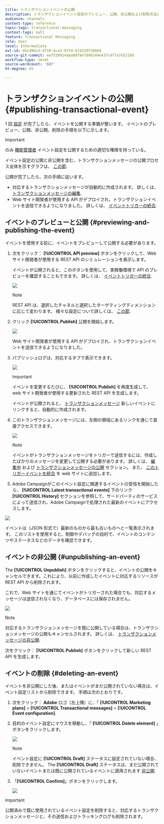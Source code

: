 ```yaml
---
title: トランザクションイベントの公開
description: トランザクションイベント設定のプレビュー、公開、非公開および削除方法について説明します。
audience: channels
content-type: reference
topic-tags: transactional-messaging
context-tags: null
feature: Transactional Messaging
role: User
level: Intermediate
exl-id: 6bcd8dcd-d710-4ca3-937d-bf4339f36069
source-git-commit: ee7539914aba9df9e7d46144e437c477a7e52168
workflow-type: tm+mt
source-wordcount: '607'
ht-degree: 6%

---
```


# トランザクションイベントの公開 {#publishing-transactional-event}

1 回 [設定](../../channels/using/configuring-transactional-event.md) が完了したら、イベントを公開する準備が整います。 イベントのプレビュー、公開、非公開、削除の手順を以下に示します。

>[!IMPORTANT]
>
>のみ [機能管理者](../../administration/using/users-management.md#functional-administrators) <!--being part of the **[!UICONTROL All]** [organizational unit](../../administration/using/organizational-units.md) -->イベント設定を公開するための適切な権限を持っている。

イベント設定の公開と非公開を含む、トランザクションメッセージの公開プロセス全体を示すグラフは、 [この節](../../channels/using/publishing-transactional-message.md).

公開が完了したら、次の手順に従います。
* 対応するトランザクションメッセージが自動的に作成されます。 詳しくは、 [トランザクションメッセージの編集](../../channels/using/editing-transactional-message.md).
* Web サイト開発者が使用する API がデプロイされ、トランザクションイベントを送信できるようになりました。 詳しくは、 [イベントトリガーの統合](../../channels/using/getting-started-with-transactional-msg.md#integrate-event-trigger).

## イベントのプレビューと公開 {#previewing-and-publishing-the-event}

イベントを使用する前に、イベントをプレビューして公開する必要があります。

1. 次をクリック： **[!UICONTROL API preview]** ボタンをクリックして、Web サイト開発者が使用する REST API のシミュレーションを表示します。

   イベントが公開されると、このボタンを使用して、実稼働環境で API のプレビューを確認することもできます。 詳しくは、 [イベントトリガーの統合](../../channels/using/getting-started-with-transactional-msg.md#integrate-event-trigger).

   ![](assets/message-center_api_preview.png)

   >[!NOTE]
   >
   >REST API は、選択したチャネルと選択したターゲティングディメンションに応じて変わります。 様々な設定について詳しくは、 [この節](../../channels/using/configuring-transactional-event.md#transactional-event-specific-configurations).

1. クリック **[!UICONTROL Publish]** 公開を開始します。

   ![](assets/message-center_pub.png)

   Web サイト開発者が使用する API がデプロイされ、トランザクションイベントを送信できるようになりました。

1. パブリッシュログは、対応するタブで表示できます。

   ![](assets/message-center_logs.png)

   >[!IMPORTANT]
   >
   >イベントを変更するたびに、 **[!UICONTROL Publish]** を再度生成して、web サイト開発者が使用する更新された REST API を生成します。

   イベントが公開されると、 [トランザクションメッセージ](../../channels/using/editing-transactional-message.md) 新しいイベントにリンクすると、自動的に作成されます。

1. このトランザクションメッセージには、左側の領域にあるリンクを通じて直接アクセスできます。

   ![](assets/message-center_messagegeneration.png)

   >[!NOTE]
   >
   >イベントがトランザクションメッセージをトリガーで送信するには、作成したばかりのメッセージを変更して公開する必要があります。 詳しくは、 [編集中](../../channels/using/editing-transactional-message.md) および [トランザクションメッセージの公開](../../channels/using/publishing-transactional-message.md) セクション。 また、 [このトリガーイベントを統合](../../channels/using/getting-started-with-transactional-msg.md#integrate-event-trigger) を web サイトに追加します。

1. Adobe Campaignがこのイベント設定に関連するイベントの受信を開始したら、 **[!UICONTROL Latest transactional events]** 下のリンク **[!UICONTROL History]** セクションを参照して、サードパーティのサービスによって送信され、Adobe Campaignで処理された最新のイベントにアクセスします。

![](assets/message-center_latest-events.png)

イベントは（JSON 形式で）最新のものから最も古いものへと一覧表示されます。 このリストを使用すると、制御やデバッグの目的で、イベントのコンテンツやステータスなどのデータを確認できます。

## イベントの非公開 {#unpublishing-an-event}

The **[!UICONTROL Unpublish]** ボタンをクリックすると、イベントの公開をキャンセルできます。これにより、以前に作成したイベントに対応するリソースが REST API から削除されます。

これで、Web サイトを通じてイベントがトリガーされた場合でも、対応するメッセージは送信されなくなり、データベースには保存されません。

![](assets/message-center_unpublish.png)

>[!NOTE]
>
>対応するトランザクションメッセージを既に公開している場合は、トランザクションメッセージの公開もキャンセルされます。 詳しくは、 [トランザクションメッセージの非公開](../../channels/using/publishing-transactional-message.md#unpublishing-a-transactional-message).

次をクリック： **[!UICONTROL Publish]** ボタンをクリックして新しい REST API を生成します。

<!--## Transactional messaging publication process {#transactional-messaging-pub-process}

The chart below illustrates the transactional messaging publication process.

![](assets/message-center_pub-process.png)

For more on publishing, pausing and unpublishing a transactional message, see [this section](../../channels/using/publishing-transactional-message.md).-->

## イベントの削除 {#deleting-an-event}

イベントを非公開にした後、またはイベントがまだ公開されていない場合は、イベント設定リストから削除できます。 手順は次のとおりです。

1. 次をクリック： **Adobe** ロゴ（左上隅）に、「 **[!UICONTROL Marketing plans]** > **[!UICONTROL Transactional messages]** > **[!UICONTROL Event configuration]**.
1. 目的のイベント設定にマウスを移動し、「 **[!UICONTROL Delete element]** 」ボタンをクリックします。

   ![](assets/message-center_delete-button.png)

   >[!NOTE]
   >
   >イベント設定に **[!UICONTROL Draft]** ステータスに設定されていない場合、削除できません。 The **[!UICONTROL Draft]** ステータスは、まだ公開されていないイベントまたは既に公開されているイベントに適用されます [非公開](#unpublishing-an-event).

1. 「**[!UICONTROL Confirm]**」ボタンをクリックします。

   ![](assets/message-center_delete-confirm.png)

>[!IMPORTANT]
>
>公開済みで既に使用されているイベント設定を削除すると、対応するトランザクションメッセージと、その送信およびトラッキングログも削除されます。
